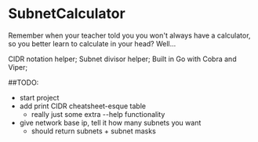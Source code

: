 # SubnetCalculator
Remember when your teacher told you you won't always have a calculator, so you better learn to calculate in your head? Well...

CIDR notation helper; Subnet divisor helper; Built in Go with Cobra and Viper;

##TODO:
- start project
- add print CIDR cheatsheet-esque table
  - really just some extra --help functionality
- give network base ip, tell it how many subnets you want
  - should return subnets + subnet masks
